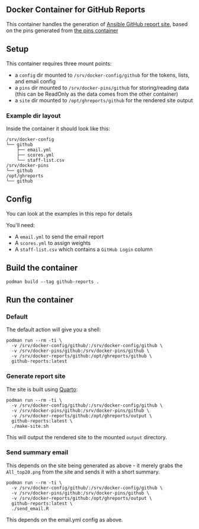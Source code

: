 ## Docker Container for GitHub Reports

This container handles the generation of [Ansible GitHub report site](https://connect.eng.ansible.com/github), based on the pins generated from [the pins container](https://github.com/ansible-community/stats-container-github)

## Setup

This container requires three mount points:
- a `config` dir mounted to `/srv/docker-config/github` for the tokens, lists, and email config
- a `pins` dir mounted to `/srv/docker-pins/github` for storing/reading data (this can be ReadOnly as the data comes from the other container)
- a `site` dir mounted to `/opt/ghreports/github` for the rendered site output

### Example dir layout

Inside the container it should look like this:
```
/srv/docker-config
└── github
    ├── email.yml
    ├── scores.yml
    └── staff-list.csv
/srv/docker-pins
└── github
/opt/ghreports
└── github
```

## Config

You can look at the examples in this repo for details

You'll need:
- A `email.yml` to send the email report
- A `scores.yml` to assign weights
- A `staff-list.csv` which contains a `GitHub Login` column

## Build the container

```
podman build --tag github-reports .
```

## Run the container

### Default

The default action will give you a shell:

```
podman run --rm -ti \
  -v /srv/docker-config/github/:/srv/docker-config/github \
  -v /srv/docker-pins/github:/srv/docker-pins/github \
  -v /srv/docker-reports/github:/opt/ghreports/github \
  github-reports:latest 
```

### Generate report site

The site is built using [Quarto](https://quarto.org):

```
podman run --rm -ti \
  -v /srv/docker-config/github/:/srv/docker-config/github \
  -v /srv/docker-pins/github:/srv/docker-pins/github \
  -v /srv/docker-reports/github:/opt/ghreports/output \
  github-reports:latest \
  ./make-site.sh
```

This will output the rendered site to the mounted `output` directory.

### Send summary email

This depends on the site being generated as above - it merely grabs the
`All_top20.png` from the site and sends it with a short summary.

```
podman run --rm -ti \
  -v /srv/docker-config/github/:/srv/docker-config/github \
  -v /srv/docker-pins/github:/srv/docker-pins/github \
  -v /srv/docker-reports/github:/opt/ghreports/output \
  github-reports:latest \
  ./send_email.R
```

This depends on the email.yml config as above.
